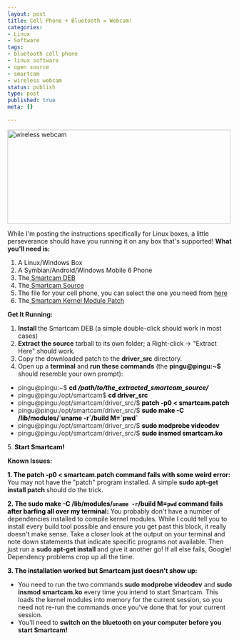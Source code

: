 ```yaml
--- 
layout: post
title: Cell Phone + Bluetooth = Webcam!
categories: 
- Linux
- Software
tags: 
- bluetooth cell phone
- linux software
- open source
- smartcam
- wireless webcam
status: publish
type: post
published: true
meta: {}

---
```

<a rel="attachment wp-att-184" href="http://halfclosed.wordpress.com/2010/12/03/smartcam/untitled-1/"><img class="aligncenter size-full wp-image-184" title="wirelesswebcam" src="http://halfclosed.files.wordpress.com/2010/12/untitled-1.jpg" alt="wireless webcam" width="500" height="210" /></a>

While I'm posting the instructions specifically for Linux boxes, a little perseverance should have you running it on any box that's supported! <strong>What you'll need is: </strong>

1. A Linux/Windows Box
2. A Symbian/Android/Windows Mobile 6 Phone
3. The<a href="http://sourceforge.net/projects/smartcam/files/smartcam_linux/smartcam_linux_v_1.4.0/smartcam_1.4.0_i386.deb/download" target="_blank"> Smartcam DEB</a>
4. The<a href="http://sourceforge.net/projects/smartcam/files/smartcam_linux/smartcam_linux_v_1.4.0/smartcam-1.4.0.tar.gz/download" target="_blank"> </a><a title="Smartcam Source" href="http://sourceforge.net/projects/smartcam/files/smartcam_linux/smartcam_linux_v_1.4.0/smartcam-1.4.0.tar.gz/download" target="_blank">Smartcam Source</a>
5. The file for your cell phone, you can select the one you need from <a href="http://sourceforge.net/projects/smartcam/files/">here</a>
6. The<a href="http://pastebin.com/8wKNv5cP"> Smartcam Kernel Module Patch</a>

<!--more--><strong>Get It Running:</strong>

1. <strong>Install </strong>the Smartcam DEB (a simple double-click should work in most cases)
2. <strong>Extract the source</strong> tarball to its own folder; a Right-click -&gt; "Extract Here" should work<em>.</em>
3. Copy the downloaded patch to the <strong>driver_src</strong> directory.
4. Open up a <strong>terminal</strong> and <strong>run these commands</strong> (the <strong>pingu@pingu:~$</strong> should resemble your own prompt):
<ul>
	<li><span style="color:#333333;">pingu@pingu:~$</span> <span style="color:#000000;"><strong>cd <em>/path/to/the_extracted_smartcam_source/</em></strong></span></li>
	<li><span style="color:#333333;">pingu@pingu:/opt/smartcam$ </span><span style="color:#000000;"><strong>cd driver_src</strong></span></li>
	<li><span style="color:#333333;">pingu@pingu:</span><span style="color:#333333;">/opt/smartcam/driver_src/</span><span style="color:#333333;">$ </span><span style="color:#000000;"><strong>patch -p0 &lt; smartcam.patch</strong></span></li>
	<li><span style="color:#333333;">pingu@pingu:</span><span style="color:#333333;">/opt/smartcam/driver_src/</span><span style="color:#333333;">$<span style="color:#000000;"> <strong>sudo make -C /lib/modules/`uname -r`/build M=`pwd`</strong></span></span></li>
	<li><span style="color:#333333;">pingu@pingu:</span><span style="color:#333333;">/opt/smartcam/driver_src/</span><span style="color:#333333;">$ <span style="color:#000000;"><strong>sudo modprobe videodev</strong></span></span></li>
	<li><span style="color:#333333;">pingu@pingu:</span><span style="color:#333333;">/opt/smartcam/driver_src/</span><span style="color:#333333;">$ <strong><span style="color:#000000;">sudo insmod smartcam.ko</span></strong></span></li>
</ul>
5.<span style="color:#000000;"> <strong>Start Smartcam!</strong></span>

<strong>Known Issues:</strong>

<span style="color:#000000;"><strong>1. The </strong><strong>patch -p0 &lt; smartcam.patch command fails with some weird error:</strong></span>
You may not have the "patch" program installed. A simple <strong>sudo apt-get install patch</strong> should do the trick.

<span style="color:#000000;"><strong>2. The sudo make -C /lib/modules/`uname -r`/build M=`pwd` command fails after barfing all over my terminal:</strong></span>
You probably don't have a number of dependencies installed to compile kernel modules. While I could tell you to install every build tool possible and ensure you get past this block, it really doesn't make sense. Take a closer look at the output on your terminal and note down statements that indicate specific programs not available. Then just run a <strong>sudo apt-get install </strong> and give it another go! If all else fails, Google! Dependency problems crop up all the time.

<span style="color:#000000;"><strong>3. The installation worked but Smartcam just doesn't show up: </strong></span>
<ul>
	<li>You need to run the two commands <strong>sudo modprobe videodev</strong> and <strong>sudo insmod smartcam.ko</strong> every time you intend to start Smartcam. This loads the kernel modules into memory for the current session, so you need not re-run the commands once you've done that for your current session.</li>
	<li>You'll need to <strong>switch on the bluetooth on your computer before you start Smartcam!</strong></li>
</ul>
